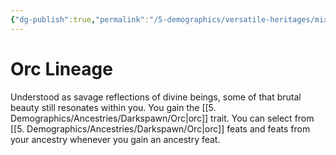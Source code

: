 ```yaml
---
{"dg-publish":true,"permalink":"/5-demographics/versatile-heritages/mixed-lineage/orc-lineage/","noteIcon":""}
---
```


# Orc Lineage

Understood as savage reflections of divine beings, some of that brutal beauty still resonates within you. You gain the [[5. Demographics/Ancestries/Darkspawn/Orc\|orc]] trait. You can select from [[5. Demographics/Ancestries/Darkspawn/Orc\|orc]] feats and feats from your ancestry whenever you gain an ancestry feat.   